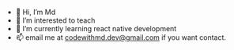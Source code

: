 - 👋 Hi, I’m Md
- 👀 I’m interested to teach
- 🌱 I’m currently learning react native development
- 📫 email me at codewithmd.dev@gmail.com if you want contact.

